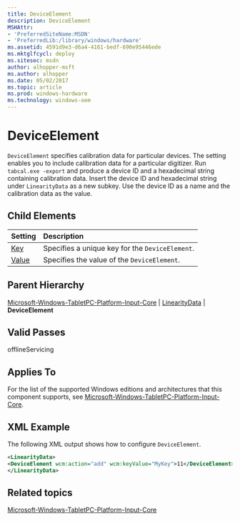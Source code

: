 ```yaml
---
title: DeviceElement
description: DeviceElement
MSHAttr:
- 'PreferredSiteName:MSDN'
- 'PreferredLib:/library/windows/hardware'
ms.assetid: 4591d9e3-d6a4-4161-bedf-690e95446ede
ms.mktglfcycl: deploy
ms.sitesec: msdn
author: alhopper-msft
ms.author: alhopper
ms.date: 05/02/2017
ms.topic: article
ms.prod: windows-hardware
ms.technology: windows-oem
---
```

# DeviceElement

`DeviceElement` specifies calibration data for particular devices. The setting enables you to include calibration data for a particular digitizer. Run `tabcal.exe -export` and produce a device ID and a hexadecimal string containing calibration data. Insert the device ID and hexadecimal string under `LinearityData` as a new subkey. Use the device ID as a name and the calibration data as the value.

## Child Elements

| Setting                 | Description                                                                           |
|:------------------------|:--------------------------------------------------------------------------------------|
| [Key](microsoft-windows-tabletpc-platform-input-core-linearitydata-deviceelement-key.md) | Specifies a unique key for the <code>DeviceElement</code>. |
| [Value](microsoft-windows-tabletpc-platform-input-core-linearitydata-deviceelement-value.md) | Specifies the value of the <code>DeviceElement</code>. |

## Parent Hierarchy

[Microsoft-Windows-TabletPC-Platform-Input-Core](microsoft-windows-tabletpc-platform-input-core.md) | [LinearityData](microsoft-windows-tabletpc-platform-input-core-linearitydata.md) | **DeviceElement**

## Valid Passes

offlineServicing

## Applies To

For the list of the supported Windows editions and architectures that this component supports, see [Microsoft-Windows-TabletPC-Platform-Input-Core](microsoft-windows-tabletpc-platform-input-core.md).

## XML Example

The following XML output shows how to configure `DeviceElement`.

```XML
<LinearityData>
<DeviceElement wcm:action="add" wcm:keyValue="MyKey">11</DeviceElement>
</LinearityData>
```

## Related topics

[Microsoft-Windows-TabletPC-Platform-Input-Core](microsoft-windows-tabletpc-platform-input-core.md)
